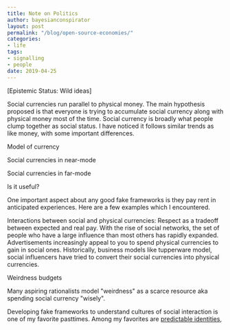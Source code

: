 ```yaml
---
title: Note on Politics
author: bayesianconspirator
layout: post
permalink: "/blog/open-source-economies/"
categories:
- life
tags:
- signalling
- people
date: 2019-04-25
---
```


[Epistemic Status: Wild ideas]





Social currencies run parallel to physical money. The main hypothesis proposed is that everyone is trying to accumulate social currency along with physical money most of the time. Social currency is broadly what people clump together as social status. I have noticed it follows similar trends as like money, with some important differences. 


Model of currency

Social currencies in near-mode


Social currencies in far-mode



Is it useful?

One important aspect about any good fake frameworks is they pay rent in anticipated experiences. Here are a few examples which I encountered. 

Interactions between social and physical currencies: Respect as a tradeoff between expected and real pay. With the rise of social networks, the set of people who have a large influence than most others has rapidly expanded. Advertisements increasingly appeal to you to spend physical currencies to gain in social ones. Historically, business models like tupperware model, social influencers have tried to convert their social currencies into physical currencies. 


Weirdness budgets

Many aspiring rationalists model "weirdness" as a scarce resource aka spending social currency "wisely".   


Developing fake frameworks to understand cultures of social interaction is one of my favorite pasttimes. Among my favorites are [predictable identities](https://www.ribbonfarm.com/series/predictable-identities/),  
